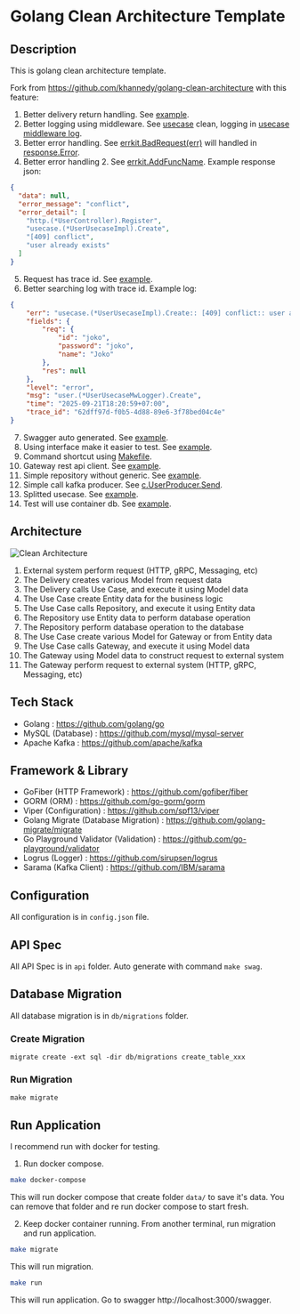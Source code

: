 # Golang Clean Architecture Template

## Description

This is golang clean architecture template.

Fork from https://github.com/khannedy/golang-clean-architecture with this feature:

1. Better delivery return handling. See [example](internal/delivery/http/address_controller.go).
2. Better logging using middleware. See [usecase](internal/usecase/address/address_usecase.go) clean, logging in [usecase middleware log](internal/usecase/address/address_usecase_mw_logger.go).
3. Better error handling. See [errkit.BadRequest(err)](internal/usecase/address/address_usecase.go) will handled in [response.Error](internal/config/fiber.go).
4. Better error handling 2. See [errkit.AddFuncName](internal/usecase/address/address_usecase.go). Example response json:
```json
{
  "data": null,
  "error_message": "conflict",
  "error_detail": [
    "http.(*UserController).Register",
    "usecase.(*UserUsecaseImpl).Create",
    "[409] conflict",
    "user already exists"
  ]
}
```
5. Request has trace id. See [example](internal/delivery/http/middleware/trace_id_middleware.go).
6. Better searching log with trace id. Example log:
```json
{
    "err": "usecase.(*UserUsecaseImpl).Create:: [409] conflict:: user already exists",
    "fields": {
        "req": {
            "id": "joko",
            "password": "joko",
            "name": "Joko"
        },
        "res": null
    },
    "level": "error",
    "msg": "user.(*UserUsecaseMwLogger).Create",
    "time": "2025-09-21T18:20:59+07:00",
    "trace_id": "62dff97d-f0b5-4d88-89e6-3f78bed04c4e"
}
```
7. Swagger auto generated. See [example](internal/delivery/http/address_controller.go).
8. Using interface make it easier to test. See [example](internal/usecase/address/address_usecase.go).
9. Command shortcut using [Makefile](Makefile).
10. Gateway rest api client. See [example](internal/gateway/rest/slack_client.go).
11. Simple repository without generic. See [example](internal/repository/user_repository.go).
12. Simple call kafka producer. See [c.UserProducer.Send](internal/usecase/address/address_usecase.go).
13. Splitted usecase. See [example](internal/repository/user_repository.go).
14. Test will use container db. See [example](test/init_test.go).

## Architecture

![Clean Architecture](architecture.png)

1. External system perform request (HTTP, gRPC, Messaging, etc)
2. The Delivery creates various Model from request data
3. The Delivery calls Use Case, and execute it using Model data
4. The Use Case create Entity data for the business logic
5. The Use Case calls Repository, and execute it using Entity data
6. The Repository use Entity data to perform database operation
7. The Repository perform database operation to the database
8. The Use Case create various Model for Gateway or from Entity data
9. The Use Case calls Gateway, and execute it using Model data
10. The Gateway using Model data to construct request to external system 
11. The Gateway perform request to external system (HTTP, gRPC, Messaging, etc)

## Tech Stack

- Golang : https://github.com/golang/go
- MySQL (Database) : https://github.com/mysql/mysql-server
- Apache Kafka : https://github.com/apache/kafka

## Framework & Library

- GoFiber (HTTP Framework) : https://github.com/gofiber/fiber
- GORM (ORM) : https://github.com/go-gorm/gorm
- Viper (Configuration) : https://github.com/spf13/viper
- Golang Migrate (Database Migration) : https://github.com/golang-migrate/migrate
- Go Playground Validator (Validation) : https://github.com/go-playground/validator
- Logrus (Logger) : https://github.com/sirupsen/logrus
- Sarama (Kafka Client) : https://github.com/IBM/sarama

## Configuration

All configuration is in `config.json` file.

## API Spec

All API Spec is in `api` folder. Auto generate with command `make swag`.

## Database Migration

All database migration is in `db/migrations` folder.

### Create Migration

```shell
migrate create -ext sql -dir db/migrations create_table_xxx
```

### Run Migration

```shell
make migrate
```

## Run Application

I recommend run with docker for testing.

1. Run docker compose.

```bash
make docker-compose
```

This will run docker compose that create folder `data/` to save it's data. You can remove that folder and re run docker compose to start fresh.

2. Keep docker container running. From another terminal, run migration and run application.

```bash
make migrate
```

This will run migration.

```bash
make run
```

This will run application. Go to swagger http://localhost:3000/swagger.
